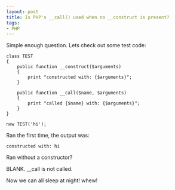 ```yaml
---
layout: post
title: Is PHP's __call() used when no __construct is present?
tags:
- PHP
---
```

Simple enough question.  Lets check out some test code:

```php?start_inline=1
class TEST
{
    public function __construct($arguments)
    {
        print "constructed with: {$arguments}";
    }
 
    public function __call($name, $arguments)
    {
        print "called {$name} with: {$arguments}";
    }
}
 
new TEST('hi');
```

Ran the first time, the output was:

    constructed with: hi

Ran without a constructor?

BLANK.  __call is not called.

Now we can all sleep at night! whew!
